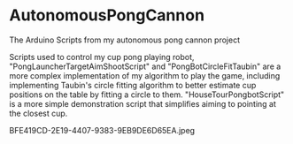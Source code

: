 # AutonomousPongCannon
The Arduino Scripts from my autonomous pong cannon project

Scripts used to control my cup pong playing robot, "PongLauncherTargetAimShootScript" and "PongBotCircleFitTaubin" are a more complex 
implementation of my algorithm to play the game, including implementing Taubin's circle fitting algorithm to better estimate cup positions 
on the table by fitting a circle to them. "HouseTourPongbotScript" is a more simple demonstration script that simplifies aiming to 
pointing at the closest cup.

BFE419CD-2E19-4407-9383-9EB9DE6D65EA.jpeg
